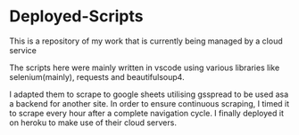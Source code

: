 # Deployed-Scripts
This is a repository of my work that is currently being managed by a cloud service

The scripts here were mainly written in vscode using various libraries like selenium(mainly), requests and beautifulsoup4. 

I adapted them to scrape to google sheets utilising gsspread to be used asa a backend for another site. In order to ensure continuous scraping,
I timed it to scrape every hour after a complete navigation cycle. I finally deployed it on heroku to make use of their cloud servers. 

